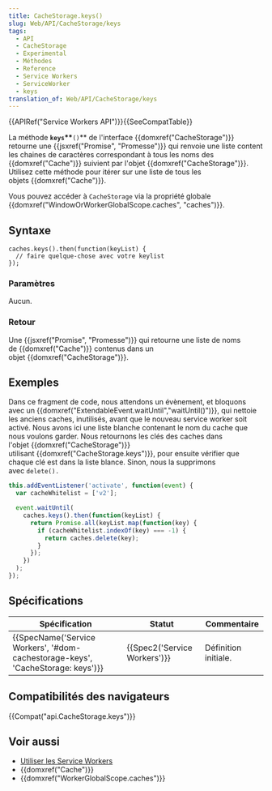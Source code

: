 ```yaml
---
title: CacheStorage.keys()
slug: Web/API/CacheStorage/keys
tags:
  - API
  - CacheStorage
  - Experimental
  - Méthodes
  - Reference
  - Service Workers
  - ServiceWorker
  - keys
translation_of: Web/API/CacheStorage/keys
---
```

{{APIRef("Service Workers API")}}{{SeeCompatTable}}

La méthode **`keys`\*\***`()`\*\* de l'interface {{domxref("CacheStorage")}} retourne une {{jsxref("Promise", "Promesse")}} qui renvoie une liste content les chaines de caractères correspondant à tous les noms des {{domxref("Cache")}} suivient par l'objet {{domxref("CacheStorage")}}. Utilisez cette méthode pour itérer sur une liste de tous les objets {{domxref("Cache")}}.

Vous pouvez accéder à `CacheStorage` via la propriété globale {{domxref("WindowOrWorkerGlobalScope.caches", "caches")}}.

## Syntaxe

    caches.keys().then(function(keyList) {
      // faire quelque-chose avec votre keylist
    });

### Paramètres

Aucun.

### Retour

Une {{jsxref("Promise", "Promesse")}} qui retourne une liste de noms de {{domxref("Cache")}} contenus dans un objet {{domxref("CacheStorage")}}.

## Exemples

Dans ce fragment de code, nous attendons un évènement, et bloquons avec un {{domxref("ExtendableEvent.waitUntil","waitUntil()")}}, qui nettoie les anciens caches, inutilisés, avant que le nouveau service worker soit activé. Nous avons ici une liste blanche contenant le nom du cache que nous voulons garder. Nous retournons les clés des caches dans l'objet {{domxref("CacheStorage")}} utilisant {{domxref("CacheStorage.keys")}}, pour ensuite vérifier que chaque clé est dans la liste blance. Sinon, nous la supprimons avec `delete().`

```js
this.addEventListener('activate', function(event) {
  var cacheWhitelist = ['v2'];

  event.waitUntil(
    caches.keys().then(function(keyList) {
      return Promise.all(keyList.map(function(key) {
        if (cacheWhitelist.indexOf(key) === -1) {
          return caches.delete(key);
        }
      });
    })
  );
});
```

## Spécifications

| Spécification                                                                                            | Statut                               | Commentaire          |
| -------------------------------------------------------------------------------------------------------- | ------------------------------------ | -------------------- |
| {{SpecName('Service Workers', '#dom-cachestorage-keys', 'CacheStorage: keys')}} | {{Spec2('Service Workers')}} | Définition initiale. |

## Compatibilités des navigateurs

{{Compat("api.CacheStorage.keys")}}

## Voir aussi

- [Utiliser les Service Workers](/fr/docs/Web/API/Service_Worker_API/Using_Service_Workers)
- {{domxref("Cache")}}
- {{domxref("WorkerGlobalScope.caches")}}

